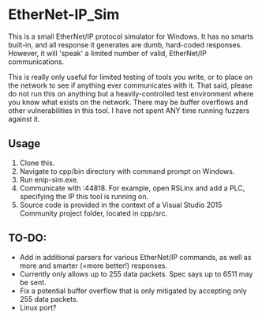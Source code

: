 # EtherNet-IP_Sim

This is a small EtherNet/IP protocol simulator for Windows. It has no smarts built-in, and all response it generates are dumb, hard-coded responses. However, it will 'speak' a limited number of valid, EtherNet/IP communications.

This is really only useful for limited testing of tools you write, or to place on the network to see if anything ever communicates with it. That said, please do not run this on anything but a heavily-controlled test environment where you know what exists on the network. There may be buffer overflows and other vulnerabilities in this tool. I have not spent ANY time running fuzzers against it.

## Usage
1. Clone this.
2. Navigate to cpp/bin directory with command prompt on Windows.
3. Run enip-sim.exe.
4. Communicate with <ip>:44818. For example, open RSLinx and add a PLC, specifying the IP this tool is running on.
5. Source code is provided in the context of a Visual Studio 2015 Community project folder, located in cpp/src.

## TO-DO:
- Add in additional parsers for various EtherNet/IP commands, as well as more and smarter (=more better!) responses.
- Currently only allows up to 255 data packets. Spec says up to 6511 may be sent.
- Fix a potential buffer overflow that is only mitigated by accepting only 255 data packets.
- Linux port?
